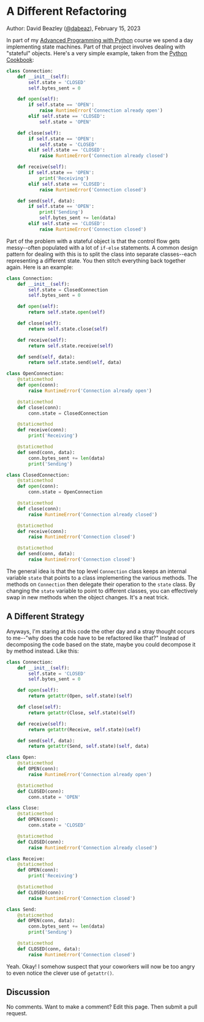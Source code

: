 # A Different Refactoring

Author: David Beazley ([@dabeaz](https://www.dabeaz.com)),
February 15, 2023

In part of my [Advanced Programming with Python](https://www.dabeaz.com/advprog.html) course we
spend a day implementing state machines. Part of that project involves dealing with
"stateful" objects.   Here's a very simple example, taken from the [Python Cookbook](https://dabeaz.com/cookbook.html):

```python
class Connection:
    def __init__(self):
        self.state = 'CLOSED'
        self.bytes_sent = 0

    def open(self):
        if self.state == 'OPEN':
            raise RuntimeError('Connection already open')
        elif self.state == 'CLOSED':
            self.state = 'OPEN'

    def close(self):
        if self.state == 'OPEN':
            self.state = 'CLOSED'
        elif self.state == 'CLOSED':
            raise RuntimeError('Connection already closed')

    def receive(self):
        if self.state == 'OPEN':
            print('Receiving')
        elif self.state == 'CLOSED':
            raise RuntimeError('Connection closed')

    def send(self, data):
        if self.state == 'OPEN':
            print('Sending')
            self.bytes_sent += len(data)
        elif self.state == 'CLOSED':
            raise RuntimeError('Connection closed')
```

Part of the problem with a stateful object is that the control flow gets
messy--often populated with a lot of `if-else` statements.  A common
design pattern for dealing with this is to split the class into separate
classes--each representing a different state.  You then stitch everything
back together again.  Here is an example:

```python
class Connection:
    def __init__(self):
        self.state = ClosedConnection
        self.bytes_sent = 0

    def open(self):
        return self.state.open(self)

    def close(self):
        return self.state.close(self)

    def receive(self):
        return self.state.receive(self)

    def send(self, data):
        return self.state.send(self, data)

class OpenConnection:
    @staticmethod
    def open(conn):
        raise RuntimeError('Connection already open')

    @staticmethod
    def close(conn):
        conn.state = ClosedConnection

    @staticmethod
    def receive(conn):
        print('Receiving')

    @staticmethod
    def send(conn, data):
        conn.bytes_sent += len(data)
        print('Sending')

class ClosedConnection:
    @staticmethod
    def open(conn):
        conn.state = OpenConnection

    @staticmethod
    def close(conn):
        raise RuntimeError('Connection already closed')

    @staticmethod
    def receive(conn):
        raise RuntimeError('Connection closed')

    @staticmethod
    def send(conn, data):
        raise RuntimeError('Connection closed')
```

The general idea is that the top level `Connection` class keeps an internal
variable `state` that points to a class implementing the various methods.
The methods on `Connection` then delegate their operation to the `state` class.
By changing the `state` variable to point to different classes, you can
effectively swap in new methods when the object changes.  It's a neat trick.

## A Different Strategy

Anyways, I'm staring at this code the other day and a stray thought occurs to me--"why does
the code have to be refactored like that?"  Instead of decomposing the code
based on the state, maybe you could decompose it by method instead.  Like this:

```python
class Connection:
    def __init__(self):
        self.state = 'CLOSED'
        self.bytes_sent = 0

    def open(self):
        return getattr(Open, self.state)(self)

    def close(self):
        return getattr(Close, self.state)(self)

    def receive(self):
        return getattr(Receive, self.state)(self)

    def send(self, data):
        return getattr(Send, self.state)(self, data)

class Open:
    @staticmethod
    def OPEN(conn):
        raise RuntimeError('Connection already open')

    @staticmethod
    def CLOSED(conn):
        conn.state = 'OPEN'

class Close:
    @staticmethod
    def OPEN(conn):
        conn.state = 'CLOSED'

    @staticmethod
    def CLOSED(conn):
        raise RuntimeError('Connection already closed')

class Receive:
    @staticmethod
    def OPEN(conn):
        print('Receiving')

    @staticmethod
    def CLOSED(conn):
        raise RuntimeError('Connection closed')

class Send:
    @staticmethod
    def OPEN(conn, data):
        conn.bytes_sent += len(data)
        print('Sending')

    @staticmethod
    def CLOSED(conn, data):
        raise RuntimeError('Connection closed')
```

Yeah. Okay!   I somehow suspect that your coworkers will now be too angry to
even notice the clever use of `getattr()`.

## Discussion

No comments.  Want to make a comment?  Edit this page. Then submit a pull request.
